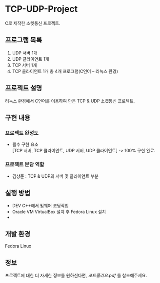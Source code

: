 # TCP-UDP-Project
C로 제작한 소켓통신 프로젝트.


## 프로그램 목록

1) UDP 서버 1개
2) UDP 클라이언트 1개
3) TCP 서버 1개
4) TCP 클라이언트 1개
총 4개 프로그램(C언어 – 리눅스 환경)

## 프로젝트 설명

리눅스 환경에서 C언어를 이용하여 만든 TCP & UDP 소켓통신 프로젝트.

## 구현 내용

### 프로젝트 완성도

- 필수 구현 요소 <br>
[TCP 서버, TCP 클라이언트, UDP 서버, UDP 클라이언트] -> 100% 구현 완료.


### 프로젝트 분담 역할

- 김상준 : TCP & UDP의 서버 및 클라이언트 부분

## 실행 방법

- DEV C++에서 펌웨어 코딩작업
- Oracle VM VirtualBox 설치 후 Fedora Linux 설치
- 

## 개발 환경

Fedora Linux

## 정보

프로젝트에 대한 더 자세한 정보를 원하신다면,  _포트폴리오.pdf_ 를 참조해주세요.
